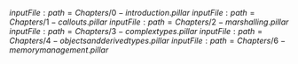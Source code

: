 ${inputFile:path=Chapters/0-introduction.pillar}$
${inputFile:path=Chapters/1-callouts.pillar}$
${inputFile:path=Chapters/2-marshalling.pillar}$
${inputFile:path=Chapters/3-complextypes.pillar}$
${inputFile:path=Chapters/4-objectsandderivedtypes.pillar}$
${inputFile:path=Chapters/6-memorymanagement.pillar}$